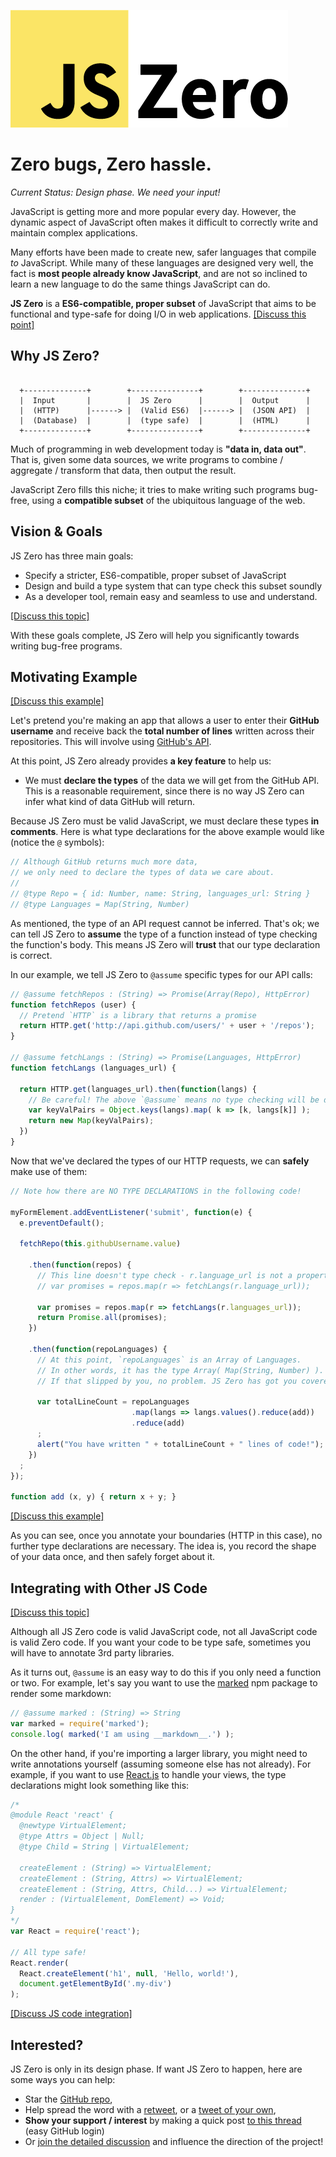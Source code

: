 ![JS Zero](img/logo-medium.png)

# Zero bugs, Zero hassle.

*Current Status: Design phase. We need your input!*

JavaScript is getting more and more popular every day. However, the dynamic aspect of JavaScript often makes it difficult to correctly write and maintain complex applications.

Many efforts have been made to create new, safer languages that compile *to* JavaScript. While many of these languages are designed very well, the fact is **most people already know JavaScript**, and are not so inclined to learn a new language to do the same things JavaScript can do.

**JS Zero** is a **ES6-compatible, proper subset** of JavaScript that aims to be functional and type-safe for doing I/O in web applications. [[Discuss this point]](http://discuss.js-zero.com/t/a-type-safe-subset-of-es6/13)

## Why JS Zero?

```text

  +--------------+        +---------------+        +--------------+
  |  Input       |        |  JS Zero      |        |  Output      |
  |  (HTTP)      |------> |  (Valid ES6)  |------> |  (JSON API)  |
  |  (Database)  |        |  (type safe)  |        |  (HTML)      |
  +--------------+        +---------------+        +--------------+

```

Much of programming in web development today is **"data in, data out"**. That is, given some data sources, we write programs to combine / aggregate / transform that data, then output the result.

JavaScript Zero fills this niche; it tries to make writing such programs bug-free, using a **compatible subset** of the ubiquitous language of the web.

## Vision & Goals


JS Zero has three main goals:

- Specify a stricter, ES6-compatible, proper subset of JavaScript
- Design and build a type system that can type check this subset soundly
- As a developer tool, remain easy and seamless to use and understand.

[[Discuss this topic]](http://discuss.js-zero.com/t/a-type-safe-subset-of-es6/13)

With these goals complete, JS Zero will help you significantly towards writing bug-free programs.


## Motivating Example

[[Discuss this example]](http://discuss.js-zero.com/t/main-motivating-example/14)

Let's pretend you're making an app that allows a user to enter their **GitHub username** and receive back the **total number of lines** written across their repositories. This will involve using [GitHub's API](https://developer.github.com/v3/).

At this point, JS Zero already provides **a key feature** to help us:

- We must **declare the types** of the data we will get from the GitHub API. This is a reasonable requirement, since there is no way JS Zero can infer what kind of data GitHub will return.

Because JS Zero must be valid JavaScript, we must declare these types **in comments**. Here is what type declarations for the above example would like (notice the `@` symbols):

```javascript
// Although GitHub returns much more data,
// we only need to declare the types of data we care about.
//
// @type Repo = { id: Number, name: String, languages_url: String }
// @type Languages = Map(String, Number)
```

As mentioned, the type of an API request cannot be inferred. That's ok; we can tell JS Zero to **assume** the type of a function instead of type checking the function's body. This means JS Zero will **trust** that our type declaration is correct.

In our example, we tell JS Zero to `@assume` specific types for our API calls:

```javascript
// @assume fetchRepos : (String) => Promise(Array(Repo), HttpError)
function fetchRepos (user) {
  // Pretend `HTTP` is a library that returns a promise
  return HTTP.get('http://api.github.com/users/' + user + '/repos');
}

// @assume fetchLangs : (String) => Promise(Languages, HttpError)
function fetchLangs (languages_url) {

  return HTTP.get(languages_url).then(function(langs) {
    // Be careful! The above `@assume` means no type checking will be done for this code.
    var keyValPairs = Object.keys(langs).map( k => [k, langs[k]] );
    return new Map(keyValPairs);
  })
}
```

Now that we've declared the types of our HTTP requests, we can **safely** make use of them:

```javascript
// Note how there are NO TYPE DECLARATIONS in the following code!

myFormElement.addEventListener('submit', function(e) {
  e.preventDefault();

  fetchRepo(this.githubUsername.value)

    .then(function(repos) {
      // This line doesn't type check - r.language_url is not a property!
      // var promises = repos.map(r => fetchLangs(r.language_url));

      var promises = repos.map(r => fetchLangs(r.languages_url));
      return Promise.all(promises);
    })

    .then(function(repoLanguages) {
      // At this point, `repoLanguages` is an Array of Languages.
      // In other words, it has the type Array( Map(String, Number) ).
      // If that slipped by you, no problem. JS Zero has got you covered.

      var totalLineCount = repoLanguages
                           .map(langs => langs.values().reduce(add))
                           .reduce(add)
      ;
      alert("You have written " + totalLineCount + " lines of code!");
    })
  ;
});

function add (x, y) { return x + y; }
```

[[Discuss this example]](http://discuss.js-zero.com/t/main-motivating-example/14)

As you can see, once you annotate your boundaries (HTTP in this case), no further type declarations are necessary. The idea is, you record the shape of your data once, and then safely forget about it.

## Integrating with Other JS Code

[[Discuss this topic]](http://discuss.js-zero.com/t/integrating-with-other-javascript-code/15)

Although all JS Zero code is valid JavaScript code, not all JavaScript code is valid Zero code. If you want your code to be type safe, sometimes you will have to annotate 3rd party libraries.


As it turns out, `@assume` is an easy way to do this if you only need a function or two. For example, let's say you want to use the [marked](https://github.com/chjj/marked) npm package to render some markdown:

```javascript
// @assume marked : (String) => String
var marked = require('marked');
console.log( marked('I am using __markdown__.') );
```

On the other hand, if you're importing a larger library, you might need to write annotations yourself (assuming someone else has not already). For example, if you want to use [React.js](http://facebook.github.io/react/index.html) to handle your views, the type declarations might look something like this:

```javascript
/*
@module React 'react' {
  @newtype VirtualElement;
  @type Attrs = Object | Null;
  @type Child = String | VirtualElement;

  createElement : (String) => VirtualElement;
  createElement : (String, Attrs) => VirtualElement;
  createElement : (String, Attrs, Child...) => VirtualElement;
  render : (VirtualElement, DomElement) => Void;
}
*/
var React = require('react');

// All type safe!
React.render(
  React.createElement('h1', null, 'Hello, world!'),
  document.getElementById('.my-div')
);
```

[[Discuss JS code integration]](http://discuss.js-zero.com/t/integrating-with-other-javascript-code/15)

## Interested?

JS Zero is only in its design phase. If want JS Zero to happen, here are some ways you can help:

- Star the [GitHub repo](https://github.com/js-zero/docs),
- Help spread the word with a [retweet](https://twitter.com/mindeavor/status/642722237452152832), or a [tweet of your own](https://twitter.com/intent/tweet?text=Help%20build%20a%20safer%20JavaScript%20with%20JS%20Zero!%20http%3A%2F%2Fjs-zero.com%2F),
- **Show your support / interest** by making a quick post [to this thread](http://discuss.js-zero.com/t/show-your-support/20) (easy GitHub login)
- Or [join the detailed discussion](http://discuss.js-zero.com/) and influence the direction of the project!
